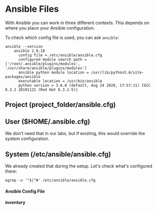 
# Ansible Files
With Ansible you can work in three different contexts.
This depends on where you place your Ansible configuration.

To check which config file is used, you can ask `ansible`:
```
ansible --version
	ansible 2.9.18
	  config file = /etc/ansible/ansible.cfg
	  configured module search path = ['/root/.ansible/plugins/modules', '/usr/share/ansible/plugins/modules']
	  ansible python module location = /usr/lib/python3.6/site-packages/ansible
	  executable location = /usr/bin/ansible
	  python version = 3.6.8 (default, Aug 24 2020, 17:57:11) [GCC 8.3.1 20191121 (Red Hat 8.3.1-5)]
```


## Project (project_folder/ansible.cfg)

## User ($HOME/.ansible.cfg)
We don't need that in our labs, but if existing, this would override the system configuration.

## System (/etc/ansible/ansible.cfg)
We already created that during the setup.
Let's check what's configured there:
```
egrep -v '^$|^#' /etc/ansible/ansible.cfg 

```

#### Ansible Config File

#### inventory



<!--stackedit_data:
eyJoaXN0b3J5IjpbMzI5NDk1NjYwLC05MTgzOTM2MDldfQ==
-->